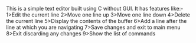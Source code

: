 This is a simple text editor built using C without GUI. It has features like:-
1>Edit the current line
2>Move one line up
3>Move one line down
4>Delete the current line
5>Display the contents of the buffer
6>Add a line after the line at which you are navigating
7>Save changes and exit to main menu
8>Exit discarding any changes
9>Show the list of commands
